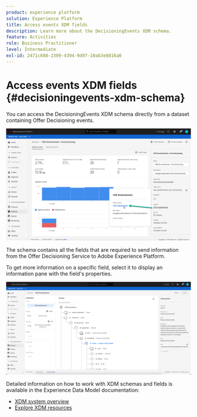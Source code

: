 ```yaml
---
product: experience platform
solution: Experience Platform
title: Access events XDM fields
description: Learn more about the DecisioningEvents XDM schema.
feature: Activities
role: Business Practitioner
level: Intermediate
exl-id: 2471c688-2309-4394-9d97-10ab3e8816a0
---
```

#  Access events XDM fields {#decisioningevents-xdm-schema}

You can access the DecisioningEvents XDM schema directly from a dataset containing Offer Decisioning events.

![](../assets/access-schema.png)

The schema contains all the fields that are required to send information from the Offer Decisioning Service to Adobe Experience Platform.

To get more information on a specific field, select it to display an information pane with the field's properties.

![](../assets/schema-fields.png)

Detailed information on how to work with XDM schemas and fields is available in the Experience Data Model documentation:

* [XDM system overview](https://experienceleague.adobe.com/docs/experience-platform/xdm/home.html)
* [Explore XDM resources](https://experienceleague.adobe.com/docs/experience-platform/xdm/ui/explore.html)
